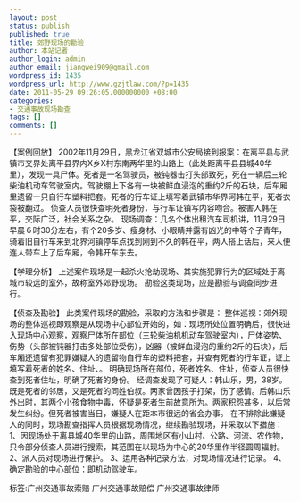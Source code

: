 ```yaml
---
layout: post
status: publish
published: true
title: 郊野现场的勘验
author: 本站记者
author_login: admin
author_email: jiangwei909@gmail.com
wordpress_id: 1435
wordpress_url: http://www.gzjtlaw.com/?p=1435
date: 2011-05-29 09:26:05.000000000 +08:00
categories:
- 交通事故现场勘查
tags: []
comments: []
---
```

【案例回放】2002年11月29日，黑龙江省双城市公安局接到报案：在离平县与武镇市交界处离平县界内X乡X村东南两华里的山路上（此处距离平县县城40华里），发现一具尸体。死者是一名驾驶员，被钝器击打头部致死，死在一辆后三轮柴油机动车驾驶室内。驾驶棚上下各有一块被鲜血浸泡的重约2斤的石块，后车厢里遗留一只自行车塑料把套。死者的行车证上填写着武镇市华界河韩在平，死者衣袋被翻过。侦查人员很快查明死者身份，与行车证镇写内容吻合。被害人韩在平，交际广泛，社会关系之杂。现场调查：几名个体出租汽车司机讲，11月29日早晨６时30分左右，有个20多岁、瘦身材、小眼睛并露有凶光的中等个子青年，骑着旧自行车来到北界河镇停车点找到刚到不久的韩在平，两人搭上话后，来人便连人带车上了后车厢，令韩开车东去。【学理分析】上述案件现场是一起杀火抢劫现场、其实施犯罪行为的区域处于离城市较远的室外，故称室外郊野现场。勘验这类现场，应是勘验与调查同步进行。【侦查及勘验】此类案件现场的勘验，采取的方法和步骤是： 整体巡视：郊外现场的整体巡视即观察是从现场中心部位开始的，如：现场所处位置明确后，很快进入现场中心观察，观察尸体所在部位（三轮柴油机机动车驾驶室内），尸体姿势、伤势（头部被钝器打击多处部位受伤），凶器（被鲜血浸泡的重约2斤的石块），后车厢还遗留有犯罪嫌疑人的遗留物自行车的塑料把套，并查有死者的行车证，证上填写着死者的姓名、住址、。明确现场所在部位，死者姓名、住址，侦查人员很快查到死者住址，明确了死者的身份。 经调查发现了可疑人：韩山乐，男，38岁。既是死者的邻居，又是死者的同姓伯叔。两家曾因孩子打架，伤了感情。后韩山乐外出时，其两个小孩食物中毒，怀疑是死者生前故意所为。两家积怨甚多，以后常发生纠纷。但死者被害当日，嫌疑人在距本市很远的省会办事。在不排除此嫌疑人的同时，现场勘查指挥人员根据现场情况，继续勘验现场，并采取以下措施：1、因现场处于离县城40华里的山路，周围地区有小山村、公路、河流、农作物，只令部分侦查人员进行搜索，其范围在以现场为中心的20华里作半径圆周辐射。2、派人员对现场进行保护。3、运用各种记录方法，对现场情况进行记录。4、确定勘验的中心部位：即机动驾驶车。标签:广州交通事故索赔 广州交通事故赔偿 广州交通事故律师

